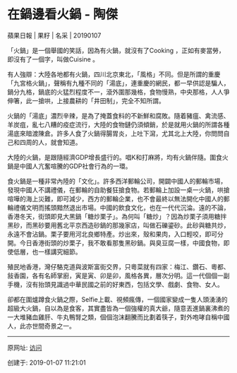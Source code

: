 # 在鍋邊看火鍋 - 陶傑

蘋果日報 | 果籽 | 名采 | 20190107

「火鍋」是一個舉國的笑話，因為有火鍋，就沒有了Cooking ，正如有麥當勞，即沒有了一個字，叫做Cuisine 。  

有人強辯：大陸各地都有火鍋，四川北京東北，「風格」不同。但是所謂的重慶「九宮格火鍋」，聲稱有九種不同的「湯底」，連重慶的網民，都一早供認是騙人，鍋分九格，鍋底的火猛烈程度不一，滾外圍那幾格，食物慢熟，中央那格，人人爭伸箸，此一搶哄，上接農耕的「井田制」，完全不知所謂。  

火鍋的「湯底」濃烈辛辣，是為了掩蓋食料的不新鮮和腐敗。隨着豬瘟、禽流感、羊炭疽，亂七八糟的疫症流行，大陸的食物鏈仍須傾銷，於是就用火鍋的所謂各種湯底來暗渡陳倉。許多人食了火鍋得腸胃炎，上吐下瀉，尤其北上大陸，你問問自己和四周的人，就會知道。  

大陸的火鍋，是跟隨經濟GDP增長盛行的。唱K和打麻將，均有火鍋伴隨。圍食火鍋是中國人亢奮喧騰的GDP社會行為的一環。  

食火鍋是一種非常內陸的「文化」。許多西洋郵輪公司，開闢中國人的郵輪市場，發現中國人不講禮儀，在郵輪的自助餐狂搶食物。若郵輪上加設一桌一火鍋，哄搶喧嘩的海上災難，即可減少，西方的郵輪企業，也不會最終以無法開化中國人的郵輪禮儀文明而搖頭黯然退出市場。中國的飲食文化，也在一代代沉淪。遠的不論，香港冬天，街頭即見大黑鍋「糖炒栗子」。為何叫「糖炒」？因為炒栗子須用糖拌黑砂，而黑砂要用舊北平京西造砂鍋的那幾家店，叫做石礫鎏砂。此砂與糖共炒，永遠不會沾鍋。栗子要用河北良鄉特產。炒出來，殼和果肉，入口輕咬，即可分開。今日香港街頭的炒栗子，我不敢看那隻黑砂鍋。與臭豆腐一樣，中國食物，即使低層，也一樣講究細節。  

殖民地香港，灣仔駱克道與波斯富街交界，只粵菜就有四家：梅江、鑽石、粵都、敍香園，各有名師掌廚，寅是寅、卯是卯，風格各異，層次分明。這一代個個一副手機，沒有抬頭見識過中華民國之前的好東西，包括文學、戲劇、食物、女人。  

卻都在圍爐蹲食火鍋之際，Selfie上載、視頻瘋傳，一個國家變成一隻人頭湧湧的超級大火鍋，自以為是食客，其實盡皆為一個強權的真大爺，隨意丟進鍋裏沸煮的一大堆豬血雞肝、牛丸鴨腎之類，個個泡沫翻騰而比劃着筷子，對外咆哮自稱中國人，此亦世間奇景之一。

---------------------------------------------------


原网址: [访问](https://hk.lifestyle.appledaily.com/lifestyle/columnist/%E9%99%B6%E5%82%91/daily/article/20190107/20585088)

创建于: 2019-01-07 11:21:01

